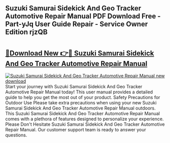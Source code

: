 ## Suzuki Samurai Sidekick And Geo Tracker Automotive Repair Manual PDF Download Free - Part-yJq User Guide Repair - Service Owner Edition rjzQB

# <h2><a href="http://bc80583.oget.top/?id=Suzuki+Samurai+Sidekick+And+Geo+Tracker+Automotive+Repair+Manual">🔗Download New 👉🔴 Suzuki Samurai Sidekick And Geo Tracker Automotive Repair Manual</a></h2>

[![Suzuki Samurai Sidekick And Geo Tracker Automotive Repair Manual new download](https://i.imgur.com/5g1atiW.png)](http://bc80583.oget.top/?id=Suzuki+Samurai+Sidekick+And+Geo+Tracker+Automotive+Repair+Manual)
Start your journey with Suzuki Samurai Sidekick And Geo Tracker Automotive Repair Manual today! This user manual provides a detailed guide to help you get the most out of your product. Safety Precautions for Outdoor Use Please take extra precautions when using your new Suzuki Samurai Sidekick And Geo Tracker Automotive Repair Manual outdoors. This Suzuki Samurai Sidekick And Geo Tracker Automotive Repair Manual comes with a plethora of features designed to personalize your experience. Please Don't Hesitate Suzuki Samurai Sidekick And Geo Tracker Automotive Repair Manual. Our customer support team is ready to answer your questions.
